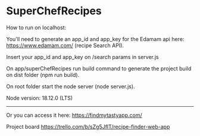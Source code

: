 # SuperChefRecipes

How to run on localhost:

You'll need to generate an app_id and app_key for the Edamam api here: https://www.edamam.com/ (recipe Search API).

Insert your app_id and app_key on /search params in server.js

On app/superChefRecipes run build command to generate the project build on dist folder (npm run build).

On root folder start the node server (node server.js).

Node version: 18.12.0 (LTS)

---

Or you can access it here: https://findmytastyapp.com/

Project board https://trello.com/b/sZg5JflT/recipe-finder-web-app
